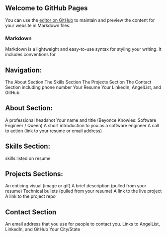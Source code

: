 ## Welcome to GitHub Pages

You can use the [editor on GitHub](https://github.com/laurengus17/laurengus17.github.io/edit/main/README.md) to maintain and preview the content for your website in Markdown files.

### Markdown

Markdown is a lightweight and easy-to-use syntax for styling your writing. It includes conventions for

## Navigation:
The About Section
The Skills Section
The Projects Section
The Contact Section including phone number
Your Resume
Your LinkedIn, AngelList, and GitHub

## About Section:
A professional headshot
Your name and title (Beyonce Knowles: Software Engineer / Queen)
A short introduction to you as a software engineer
A call to action (link to your resume or email address)

## Skills Section:
skills listed on resume

## Projects Sections:
An enticing visual (image or gif)
A brief description (pulled from your resume)
Technical bullets (pulled from your resume)
A link to the live project
A link to the project repo

## Contact Section
An email address that you use for people to contact you.
Links to AngelList, LinkedIn, and GitHub
Your City/State
